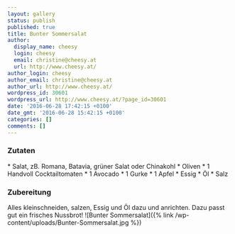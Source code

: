 ```yaml
---
layout: gallery
status: publish
published: true
title: Bunter Sommersalat
author:
  display_name: cheesy
  login: cheesy
  email: christine@cheesy.at
  url: http://www.cheesy.at/
author_login: cheesy
author_email: christine@cheesy.at
author_url: http://www.cheesy.at/
wordpress_id: 30601
wordpress_url: http://www.cheesy.at/?page_id=30601
date: '2016-06-28 17:42:15 +0100'
date_gmt: '2016-06-28 15:42:15 +0100'
categories: []
comments: []
---
```

### Zutaten
\* Salat, zB. Romana, Batavia, grüner Salat oder Chinakohl
\* Oliven
\* 1 Handvoll Cocktailtomaten
\* 1 Avocado
\* 1 Gurke
\* 1 Apfel
\* Essig
\* Öl
\* Salz
### Zubereitung
Alles kleinschneiden, salzen, Essig und Öl dazu und anrichten. Dazu passt gut ein frisches Nussbrot!
![Bunter Sommersalat]({% link /wp-content/uploads/Bunter-Sommersalat.jpg %})
